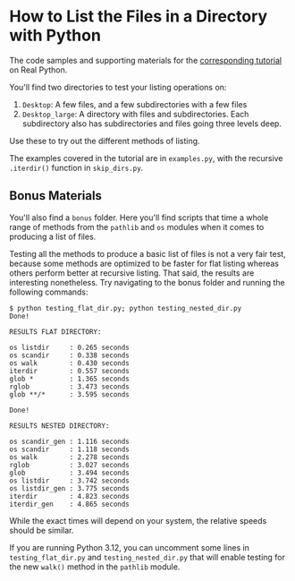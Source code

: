 # How to List the Files in a Directory with Python

The code samples and supporting materials for the [corresponding tutorial](https://realpython.com/[PLACEHOLDER]) on Real Python.

You'll find two directories to test your listing operations on:

1. `Desktop`: A few files, and a few subdirectories with a few files
2. `Desktop_large`: A directory with files and subdirectories. Each subdirectory also has subdirectories and files going three levels deep.

Use these to try out the different methods of listing.

The examples covered in the tutorial are in `examples.py`, with the recursive `.iterdir()` function in `skip_dirs.py`.

## Bonus Materials

You'll also find a `bonus` folder. Here you'll find scripts that time a whole range of methods from the `pathlib` and `os` modules when it comes to producing a list of files.

Testing all the methods to produce a basic list of files is not a very fair test, because some methods are optimized to be faster for flat listing whereas others perform better at recursive listing. That said, the results are interesting nonetheless. Try navigating to the bonus folder and running the following commands:

```
$ python testing_flat_dir.py; python testing_nested_dir.py
Done!

RESULTS FLAT DIRECTORY:

os listdir     : 0.265 seconds
os scandir     : 0.338 seconds
os walk        : 0.430 seconds
iterdir        : 0.557 seconds
glob *         : 1.365 seconds
rglob          : 3.473 seconds
glob **/*      : 3.595 seconds

Done!

RESULTS NESTED DIRECTORY:

os scandir_gen : 1.116 seconds
os scandir     : 1.118 seconds
os walk        : 2.278 seconds
rglob          : 3.027 seconds
glob           : 3.494 seconds
os listdir     : 3.742 seconds
os listdir_gen : 3.775 seconds
iterdir        : 4.823 seconds
iterdir_gen    : 4.865 seconds
```

While the exact times will depend on your system, the relative speeds should be similar.

If you are running Python 3.12, you can uncomment some lines in `testing_flat_dir.py` and `testing_nested_dir.py` that will enable testing for the new `walk()` method in the `pathlib` module.
